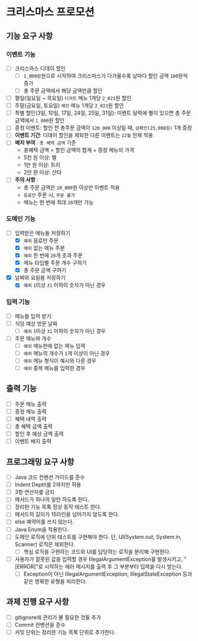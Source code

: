 # 크리스마스 프로모션

## 기능 요구 사항

### 이벤트 기능

- [ ] 크리스마스 디데이 할인
    - [ ] `1_000원`원으로 시작하여 크리스마스가 다가올수록 날마다 할인 금액 `100`원씩 증가
    - [ ] 총 주문 금액에서 해당 금액만큼 할인
- [ ] 평일(일요일 ~ 목요일) `디저트` 메뉴 1개당 `2_023`원 할인
- [ ] 주말(금요일, 토요일) `메인` 메뉴 1개당 `2_023`원 할인
- [ ] 특별 할인(3일, 10일, 17일, 24일, 25일, 31일): 이벤트 달력에 별이 있으면 총 주문 금액에서 `1_000`원 할인
- [ ] 증정 이벤트: 할인 전 총주문 금액이 `120_000` 이상일 때, `샴폐인(25,000원)` 1개 증정
- [ ] **이벤트 기간**: 디데이 할인을 제외한 다른 이벤트는 `12월` 전체 적용
- [ ] **배지 부여** : `총 혜택 금액` 기준
    - 총혜택 금액 = 할인 금액의 합계 + 증정 메뉴의 가격
    - 5천 원 이상: 별
    - 1만 원 이상: 트리
    - 2만 원 이상: 산타
- [ ] **주의 사항** :
    - 총 주문 금액은 `10_000`원 이상만 이벤트 적용
    - `음료만` 주문 시, `주문 불가`
    - 메뉴는 한 번에 최대 `20`개만 가능

### 도메인 기능

- [ ] 입력받은 메뉴들 저장하기
    - [x] `예외` 음료만 주문
    - [x] `예외` 없는 메뉴 주문
    - [X] `예외` 한 번에 `20`개 초과 주문
    - [x] 메뉴 타입별 주문 개수 구하기
    - [x] 총 주문 금액 구하기
- [x] 날짜와 요일을 저장하기
    - [x] `예외` `1`이상 `31` 이하의 숫자가 아닌 경우

### 입력 기능

- [ ] 메뉴들 입력 받기
- [ ] 식당 예상 방문 날짜
    - [ ] `예외` `1`이상 `31` 이하의 숫자가 아닌 경우
- [ ] 주문 메뉴와 개수
    - [ ] `예외` 메뉴판에 없는 메뉴 입력
    - [ ] `예외` 메뉴의 개수가 `1`개 이상이 아닌 경우
    - [ ] `예외` 메뉴 형식이 예시와 다른 경우
    - [ ] `예외` 중복 메뉴를 입력한 경우

## 출력 기능

- [ ] 주문 메뉴 출력
- [ ] 증정 메뉴 출력
- [ ] 혜택 내역 출력
- [ ] 총 혜택 금액 출력
- [ ] 할인 후 예상 금액 출력
- [ ] 이벤트 배지 출력

## 프로그래밍 요구 사항

- [ ] Java 코드 컨벤션 가이드를 준수
- [ ] Indent Depth를 2까지만 허용
- [ ] 3항 연산자를 금지
- [ ] 메서드가 하나의 일만 하도록 한다.
- [ ] 정리한 기능 목록 정상 동작 테스트 한다.
- [ ] 메서드의 길이가 15라인을 넘어가지 않도록 한다.
- [ ] else 예약어를 쓰지 않는다.
- [ ] Java Enum을 적용한다.
- [ ] 도메인 로직에 단위 테스트를 구현해야 한다. 단, UI(System.out, System.in, Scanner) 로직은 제외한다.
    - [ ] 핵심 로직을 구현하는 코드와 UI를 담당하는 로직을 분리해 구현한다.
- [ ] 사용자가 잘못된 값을 입력할 경우 IllegalArgumentException를 발생시키고, "[ERROR]"로 시작하는 에러 메시지를 출력 후 그 부분부터 입력을 다시 받는다.
    - [ ] Exception이 아닌 IllegalArgumentException, IllegalStateException 등과 같은 명확한 유형을 처리한다.

## 과제 진행 요구 사항

- [ ] gitignore에 관리가 불 필요한 것들 추가
- [ ] Commit 컨벤션을 준수
- [ ] 커밋 단위는 정리한 기능 목록 단위로 추가한다.